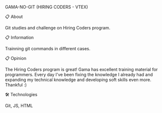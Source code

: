 GAMA-NO-GIT (HIRING CODERS - VTEX)
<br>

📋 About

Git studies and challenge on Hiring Coders program.

📋 Information

Trainning git commands in different cases.


📋 Opinion

The Hiring Coders program is great! Gama has excellent training material for programmers. Every day I've been fixing the knowledge I already had and expanding my technical knowledge and developing soft skills even more. Thankful :)


🛠️ Technologies

Git, JS, HTML
